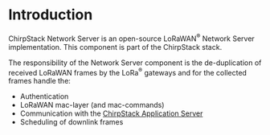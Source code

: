 # Introduction

ChirpStack Network Server is an open-source LoRaWAN<sup>&reg;</sup> Network Server
implementation. This component is part of the ChirpStack stack.

The responsibility of the Network Server component is the de-duplication of
received LoRaWAN frames by the LoRa<sup>&reg;</sup> gateways and for the
collected frames handle the:

* Authentication
* LoRaWAN mac-layer (and mac-commands)
* Communication with the [ChirpStack Application Server](../application-server/index.md)
* Scheduling of downlink frames
